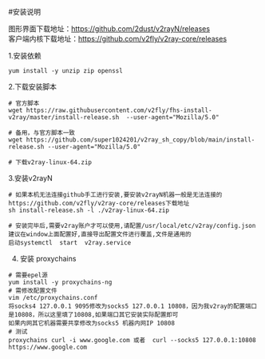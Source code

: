 #安装说明

图形界面下载地址：https://github.com/2dust/v2rayN/releases  
客户端内核下载地址：https://github.com/v2fly/v2ray-core/releases

1.安装依赖
```
yum install -y unzip zip openssl

```
2.下载安装脚本

```
# 官方脚本
wget https://raw.githubusercontent.com/v2fly/fhs-install-v2ray/master/install-release.sh  --user-agent="Mozilla/5.0"

# 备用，与官方脚本一致
wget https://github.com/super1024201/v2ray_sh_copy/blob/main/install-release.sh --user-agent="Mozilla/5.0"

# 下载v2ray-linux-64.zip 

```
3.安装v2rayN
```
# 如果本机无法连接github手工进行安装,要安装v2rayN机器一般是无法连接的  
https://github.com/v2fly/v2ray-core/releases下载地址
sh install-release.sh -l ./v2ray-linux-64.zip 

# 安装完毕后,需要v2ray账户才可以使用,请配置/usr/local/etc/v2ray/config.json
建议在window上面配置好,直接导出配置文件进行覆盖,文件是通用的
启动systemctl  start  v2ray.service 
```
4. 安装 proxychains
```
# 需要epel源
yum install -y proxychains-ng
# 需修改配置文件
vim /etc/proxychains.conf
将socks4 127.0.0.1 9095修改为socks5 127.0.0.1 10808，因为我v2ray的配置端口是10808，所以这里填了10808,如果端口其它安装实际配置即可
如果内网其它机器需要共享修改为socks5 机器内网IP 10808
# 测试
proxychains curl -i www.google.com 或者  curl --socks5 127.0.0.1:10808 https://www.google.com

```